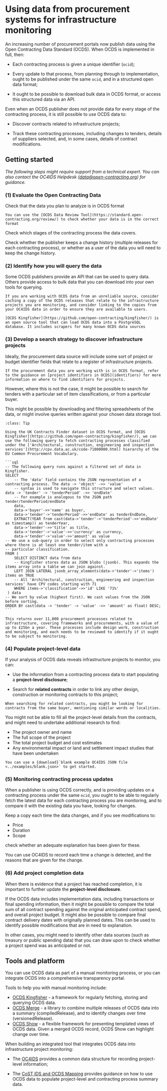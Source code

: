 # Using data from procurement systems for infrastructure monitoring

An increasing number of procurement portals now publish data using the Open Contracting Data Standard (OCDS). When OCDS is implemented in full, then:

* Each contracting process is given a unique identifier (`ocid`);

* Every update to that process, from planning through to implementation, ought to be published under the same `ocid`, and in a structured open data format;

* It ought to be possible to download bulk data in OCDS format, or access this structured data via an API.

Even when an OCDS publisher does not provide data for every stage of the contracting process, it is still possible to use OCDS data to:

* Discover contracts related to infrastructure projects;

* Track these contracting processes, including changes to tenders, details of suppliers selected, and, in some cases, details of contract modifications.

## Getting started

*The following steps might require support from a technical expert. You can also contact the OC4IDS Helpdesk ([data@open-contracting.org](mailto:data@open-contracting.org)) for guidance.*

### (1) Evaluate the Open Contracting Data

Check that the data you plan to analyze is in OCDS format

```{tip}
You can use the [OCDS Data Review Tool](https://standard.open-contracting.org/review/) to check whether your data is in the correct format
```

Check which stages of the contracting process the data covers.

Check whether the publisher keeps a change history (multiple releases for each contracting process), or whether as a user of the data you will need to keep the change history.

### (2) Identify how you will query the data

Some OCDS publishers provide an API that can be used to query data. Others provide access to bulk data that you can download into your own tools for querying.

```{tip}
If you are working with OCDS data from an unreliable source, consider caching a copy of the OCDS releases that relate to the infrastructure projects you are monitoring, and consider linking to the copies from your OC4IDS data in order to ensure they are available to users.
```

```{tip}
[OCDS Kingfisher](https://github.com/open-contracting/kingfisher/) is an open source tool that can load OCDS data into a PostgreSQL database. It includes scrapers for many known OCDS data sources
```

### (3) Develop a search strategy to discover infrastructure projects

Ideally, the procurement data source will include some sort of project or budget identifier fields that relate to a register of infrastructure projects.

```{tip}
If the procurement data you are working with is in OCDS format, refer to the guidance on [project identifiers in OCDS](identifiers) for more information on where to find identifiers for projects.
```

However, where this is not the case, it might be possible to search for tenders with a particular set of item classifications, or from a particular buyer.

This might be possible by downloading and filtering spreadsheets of the data, or might involve queries written against your chosen data storage tool.

````{admonition} Worked example
:class: Tip

Using the UK Contracts Finder dataset in OCDS format, and [OCDS Kingfisher](https://github.com/open-contracting/kingfisher/), we can use the following query to fetch contracting processes classified under the ['Architectural, construction, engineering and inspection services'](http://cpv.data.ac.uk/code-71000000.html) hierarchy of the EU Common Procurement Vocabulary.

```sql
-- The following query runs against a filtered set of data in Kingfisher.
SELECT
    -- The 'data' field contains the JSON representation of a contracting process. The data -> 'object' ->> 'value'
    -- syntax is used to navigate this structure and select values. data -> 'tender' -> 'tenderPeriod' ->> 'endDate'
    -- for example is analogous to the JSON path tender/tenderPeriod/endDate
    data,
    data->'buyer'->>'name' as buyer,
    data->'tender'->'tenderPeriod'->>'endDate' as tenderEndDate,
    EXTRACT(YEAR from cast(data->'tender'->'tenderPeriod'->>'endDate' as timestamp)) as tenderYear,
    data->'tender'->>'title' as title,
    data->'tender'->'value'->>'currency' as currency,
    data->'tender'->'value'->>'amount' as value
-- We use a sub-query in order to select only contracting processes where there is at least one tender/item with a
-- particular classification.
FROM (
    SELECT DISTINCT data from data
    -- Kingfisher stores data as JSON blobs (jsonb). This expands the items array into a table we can join against.
    LEFT JOIN LATERAL jsonb_array_elements(data->'tender'->'items') items on TRUE
    -- All 'Architectural, construction, engineering and inspection services' have CPV codes starting with 71
    WHERE items->'classification'->>'id' LIKE '71%'  
 ) data
-- We sort by value (highest first). We cast values from the JSON before sorting.
ORDER BY cast(data -> 'tender' -> 'value' ->> 'amount' as float) DESC;
```

This returns over 11,000 procurement processes related to infrastructure, covering frameworks and procurements, with a value of up to £25bn a year. These processes include design work, construction and monitoring, and each needs to be reviewed to identify if it ought to be subject to monitoring.
````

### (4) Populate project-level data

If your analysis of OCDS data reveals infrastructure projects to monitor, you can:

* Use the information from a contracting process data to start populating a **project-level disclosure**;

* Search for **related contracts** in order to link any other design, construction or monitoring contracts to this project;

```{tip}
When searching for related contracts, you might be looking for contracts from the same buyer, mentioning similar words or localities.
```

You might not be able to fill all the project-level details from the contracts, and might need to undertake additional research to find:

* The project owner and name
* The full scope of the project
* The total project budget and cost estimates
* Any environmental impact or land and settlement impact studies that have been undertaken

```{tip}
You can use a {download}`blank example OC4IDS JSON file <../examples/blank.json>` to get started.
```

### (5) Monitoring contracting process updates

When a publisher is using OCDS correctly, and is providing updates on a contracting process under the same `ocid`, you ought to be able to regularly fetch the latest data for each contracting process you are monitoring, and to compare it with the existing data you have, looking for changes.

Keep a copy each time the data changes, and if you see modifications to:

* Price
* Duration
* Scope

check whether an adequate explanation has been given for these.

You can use OC4IDS to record each time a change is detected, and the reasons that are given for the change.

### (6) Add project completion data

When there is evidence that a project has reached completion, it is important to further update the **project-level disclosure**.

If the OCDS data includes implementation data, including transactions or final spending information, then it might be possible to compare the total sum of all contract spending against the original anticipated contract spend, and overall project budget. It might also be possible to compare final contract delivery dates with originally planned dates. This can be used to identify possible modifications that are in need to explanation.

In other cases, you might need to identify other data sources (such as treasury or public spending data) that you can draw upon to check whether a project spend was as anticipated or not.

## Tools and platform

You can use OCDS data as part of a manual monitoring process, or you can integrate OCDS into a comprehensive transparency portal.

Tools to help you with manual monitoring include:

* [OCDS Kingfisher](https://github.com/open-contracting/kingfisher/) - a framework for regularly fetching, storing and querying OCDS data.
* [OCDS Merge](https://github.com/open-contracting/ocds-merge) - a library to combine multiple releases of OCDS data into a summary (compiledRelease), and to identify changes over time (versionedRelease).
* [OCDS Show](https://github.com/open-contracting/ocds-show) - a flexible framework for presenting templated views of OCDS data. Given a merged OCDS record, OCDS Show can highlight change over time.

When building an integrated tool that integrates OCDS data into infrastructure project monitoring:

* The [OC4IDS](../../projects/index) provides a common data structure for recording project-level information;

* The [CoST IDS and OCDS Mapping](../../cost/index) provides guidance on how to use OCDS data to populate project-level and contracting process summary data.

